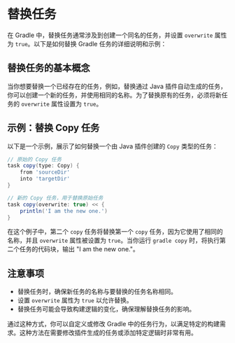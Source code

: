 # 替换任务

在 Gradle 中，替换任务通常涉及到创建一个同名的任务，并设置 `overwrite` 属性为 `true`。以下是如何替换 Gradle 任务的详细说明和示例：

## 替换任务的基本概念

当你想要替换一个已经存在的任务，例如，替换通过 Java 插件自动生成的任务，你可以创建一个新的任务，并使用相同的名称。为了替换原有的任务，必须将新任务的 `overwrite` 属性设置为 `true`。

## 示例：替换 Copy 任务

以下是一个示例，展示了如何替换一个由 Java 插件创建的 `Copy` 类型的任务：

```groovy
// 原始的 Copy 任务
task copy(type: Copy) {
    from 'sourceDir'
    into 'targetDir'
}

// 新的 Copy 任务，用于替换原始任务
task copy(overwrite: true) << {
    println('I am the new one.')
}
```

在这个例子中，第二个 `copy` 任务将替换第一个 `copy` 任务，因为它使用了相同的名称，并且 `overwrite` 属性被设置为 `true`。当你运行 `gradle copy` 时，将执行第二个任务的代码块，输出 "I am the new one."。

## 注意事项

- 替换任务时，确保新任务的名称与要替换的任务名称相同。
- 设置 `overwrite` 属性为 `true` 以允许替换。
- 替换任务可能会导致构建逻辑的变化，确保理解替换任务的影响。

通过这种方式，你可以自定义或修改 Gradle 中的任务行为，以满足特定的构建需求。这种方法在需要修改插件生成的任务或添加特定逻辑时非常有用。
